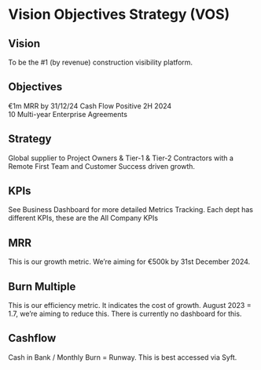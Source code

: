 # Vision Objectives Strategy (VOS) 

## Vision
To be the #1 (by revenue) construction visibility platform.
## Objectives
€1m MRR by 31/12/24
Cash Flow Positive 2H 2024  
10 Multi-year Enterprise Agreements 
## Strategy
Global supplier to Project Owners & Tier-1 & Tier-2 Contractors with a Remote First Team and Customer Success driven growth.
## KPIs
See Business Dashboard for more detailed Metrics Tracking.  Each dept has different KPIs, these are the All Company KPIs
## MRR
This is our growth metric. We’re aiming for €500k by 31st December 2024.
## Burn Multiple
This is our efficiency metric. It indicates the cost of growth.
August 2023 = 1.7, we’re aiming to reduce this.
There is currently no dashboard for this. 
## Cashflow
Cash in Bank / Monthly Burn = Runway.
This is best accessed via Syft.
